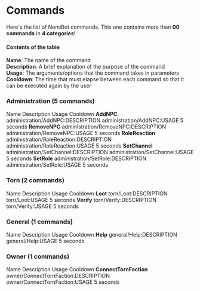 # Commands  
Here's the list of NemiBot commands. This one contains more than **00 commands** in **4 categories**!  

#### Contents of the table  
**Name**: The name of the command  
**Description**: A brief explanation of the purpose of the command  
**Usage**: The arguments/options that the command takes in parameters  
**Cooldown**: The time that must elapse between each command so that it can be executed again by the user

### Administration (5 commands)

Name              Description                              Usage                              Cooldown
**AddNPC**        administration/AddNPC:DESCRIPTION        administration/AddNPC:USAGE        5 seconds
**RemoveNPC**     administration/RemoveNPC:DESCRIPTION     administration/RemoveNPC:USAGE     5 seconds
**RoleReaction**  administration/RoleReaction:DESCRIPTION  administration/RoleReaction:USAGE  5 seconds
**SetChannel**    administration/SetChannel:DESCRIPTION    administration/SetChannel:USAGE    5 seconds
**SetRole**       administration/SetRole:DESCRIPTION       administration/SetRole:USAGE       5 seconds

### Torn (2 commands)

Name        Description              Usage              Cooldown
**Loot**    torn/Loot:DESCRIPTION    torn/Loot:USAGE    5 seconds
**Verify**  torn/Verify:DESCRIPTION  torn/Verify:USAGE  5 seconds

### General (1 commands)

Name      Description               Usage               Cooldown
**Help**  general/Help:DESCRIPTION  general/Help:USAGE  5 seconds

### Owner (1 commands)

Name                    Description                           Usage                           Cooldown
**ConnectTornFaction**  owner/ConnectTornFaction:DESCRIPTION  owner/ConnectTornFaction:USAGE  5 seconds

